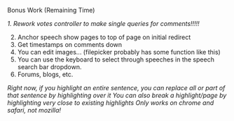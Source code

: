 Bonus Work (Remaining Time)

*1. Rework votes controller to make single queries for comments!!!!!*

2. Anchor speech show pages to top of page on initial redirect
6. Get timestamps on comments down
8. You can edit images... (filepicker probably has some function like this)
9. You can use the keyboard to select through speeches in the speech search bar dropdown.
10. Forums, blogs, etc.

*Right now, if you highlight an entire sentence, you can replace all or part of that sentence by highlighting over it*
*You can also break a highlight/page by highlighting very close to existing highlights*
*Only works on chrome and safari, not mozilla!*
